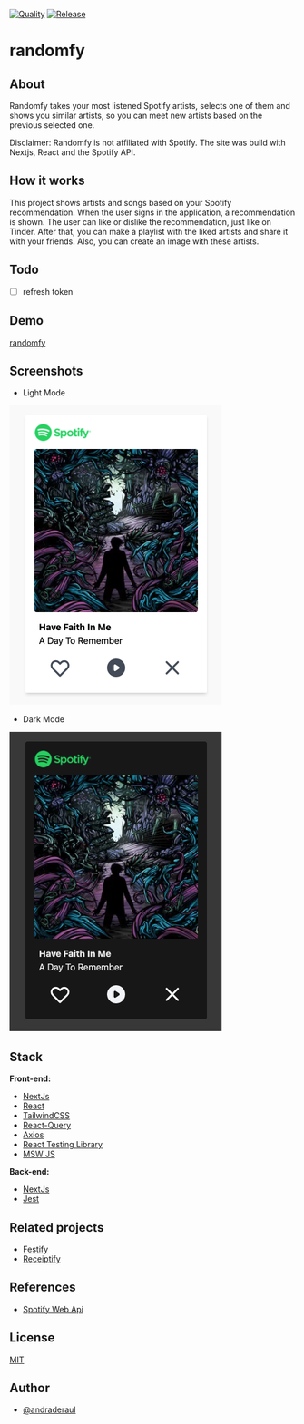 [![Quality](https://github.com/andraderaul/random-fy/actions/workflows/quality.yml/badge.svg)](https://github.com/andraderaul/random-fy/actions/workflows/quality.yml) [![Release](https://github.com/andraderaul/random-fy/actions/workflows/release.yml/badge.svg)](https://github.com/andraderaul/random-fy/actions/workflows/release.yml)

# randomfy

## About

Randomfy takes your most listened Spotify artists, selects one of them and shows you similar artists, so you can meet new artists based on the previous selected one.

Disclaimer: Randomfy is not affiliated with Spotify. The site was build with Nextjs, React and the Spotify API.

## How it works

This project shows artists and songs based on your Spotify recommendation. When the user signs in the application, a recommendation is shown. The user can like or dislike the recommendation, just like on Tinder. After that, you can make a playlist with the liked artists and share it with your friends. Also, you can create an image with these artists.

## Todo

- [ ] refresh token

## Demo

[randomfy](https://random-fy.vercel.app/)

## Screenshots

- Light Mode

![randomfy screen light mode](./public/screenshots/2.png)

- Dark Mode

![randomfy screen dark mode](./public/screenshots/1.png)

## Stack

**Front-end:**

- [NextJs](https://nextjs.org/docs)
- [React](https://pt-br.reactjs.org/docs/getting-started.html)
- [TailwindCSS](https://tailwindcss.com/docs/)
- [React-Query](https://react-query.tanstack.com/)
- [Axios](https://github.com/axios/axios)
- [React Testing Library](https://testing-library.com/docs/react-testing-library/intro/)
- [MSW JS](https://mswjs.io/)

**Back-end:**

- [NextJs](https://nextjs.org/docs)
- [Jest](https://jestjs.io/)

## Related projects

- [Festify](https://salty-beach-42139.herokuapp.com/)
- [Receiptify](https://receiptify.herokuapp.com/)

## References

- [Spotify Web Api](https://developer.spotify.com/documentation/web-api/reference)

## License

[MIT](./LICENSE)

## Author

- [@andraderaul](https://github.com/andraderaul)

